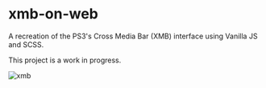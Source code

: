 # xmb-on-web
A recreation of the PS3's Cross Media Bar (XMB) interface using Vanilla JS and SCSS. 

This project is a work in progress.


![xmb](https://user-images.githubusercontent.com/87072411/206228872-3b118c0b-2916-45b0-b5bc-f3121d41a80d.gif)
